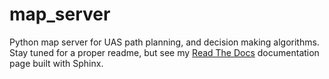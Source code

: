 # map_server

Python map server for UAS path planning, and decision making algorithms. Stay tuned for a proper readme, but see my [Read The Docs](/Users/empire/Documents/GitHub/mapServer/docs/img/hslLogo.png) documentation page built with Sphinx.
